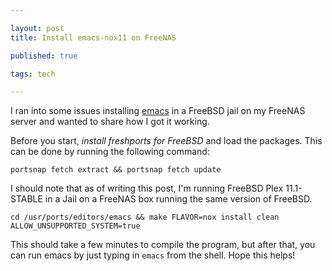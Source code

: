 ```yaml
---

layout: post
title: Install emacs-nox11 on FreeNAS

published: true

tags: tech

---
```


I ran into some issues installing [emacs](https://www.gnu.org/software/emacs/) in a FreeBSD jail on my 
FreeNAS server and wanted to share how I got it working.

Before you start, *install freshports for FreeBSD* and load the packages. This can be done by running the 
following command:

```shell
portsnap fetch extract && portsnap fetch update
```

I should note that as of writing this post, I'm running FreeBSD Plex 11.1-STABLE in a Jail on a FreeNAS 
box running the same version of FreeBSD.

```shell
cd /usr/ports/editors/emacs && make FLAVOR=nox install clean ALLOW_UNSUPPORTED_SYSTEM=true
```

This should take a few minutes to compile the program, but after that, you can run emacs by just typing in 
 `emacs` from the shell. Hope this helps!
